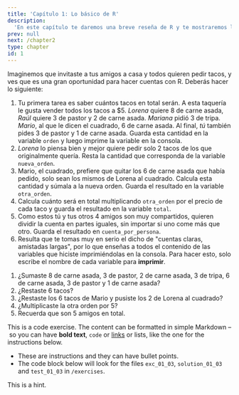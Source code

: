 ```yaml
---
title: 'Capítulo 1: Lo básico de R'
description:
  'En este capítulo te daremos una breve reseña de R y te mostraremos los conceptos básicos más importantes que utilizarás al trabajar con datos.'
prev: null
next: /chapter2
type: chapter
id: 1
---
```


<exercise id="1" title="Introducción" type="slides">

  <slides source="cap1_01_introduccion"></slides>

</exercise>

<exercise id="2" title="Haciendo cuentas">

  Imaginemos que invitaste a tus amigos a casa y todos quieren pedir tacos, y ves que es una gran oportunidad para hacer cuentas con R. Deberás hacer lo siguiente:

  1. Tu primera tarea es saber cuántos tacos en total serán. A esta taquería le gusta vender todos los tacos a $5. _Lorena_ quiere 8 de carne asada, _Raúl_ quiere 3 de pastor y 2 de carne asada. _Mariana_ pidió 3 de tripa. _Mario_, al que le dicen el cuadrado, 6 de carne asada. Al final, _tú_ también pides 3 de pastor y 1 de carne asada. Guarda esta cantidad en la variable `orden` y luego imprime la variable en la consola.
  2. _Lorena_ lo piensa bien y mejor quiere pedir solo 2 tacos de los que originalmente quería. Resta la cantidad que corresponda de la variable `nueva_orden`.
  3. Mario, el cuadrado, prefiere que quitar los 6 de carne asada que había pedido, solo sean los mismos de Lorena al cuadrado. Calcula esta cantidad y súmala a la nueva orden. Guarda el resultado en la variable `otra_orden`.
  4. Calcula cuánto será en total multiplicando `otra_orden` por el precio de cada taco y guarda el resultado en la variable `total`.
  5. Como estos tú y tus otros 4 amigos son muy compartidos, quieren dividir la cuenta en partes iguales, sin importar si uno come más que otro. Guarda el resultado en `cuenta_por_persona`.
  6. Resulta que te tomas muy en serio el dicho de "cuentas claras, amistadas largas", por lo que enseñas a todos el contenido de las variables que hiciste imprimiéndolas en la consola. Para hacer esto, solo escribe el nombre de cada variable para **imprimir**.

<codeblock id="01_02">

1. ¿Sumaste 8 de carne asada, 3 de pastor, 2 de carne asada, 3 de tripa, 6 de carne asada, 3 de pastor y 1 de carne asada?
2. ¿Restaste 6 tacos?
3. ¿Restaste los 6 tacos de Mario y pusiste los 2 de Lorena al cuadrado?
4. ¿Multiplicaste la otra orden por 5?
5. Recuerda que son 5 amigos en total.

</codeblock>

</exercise>

<exercise id="3" title="First steps">

This is a code exercise. The content can be formatted in simple Markdown – so
you can have **bold text**, `code` or [links](https://spacy.io) or lists, like
the one for the instructions below.

- These are instructions and they can have bullet points.
- The code block below will look for the files `exc_01_03`, `solution_01_03` and
  `test_01_03` in `/exercises`.

<codeblock id="01_03">

This is a hint.

</codeblock>

</exercise>
